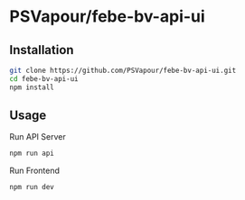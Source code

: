 # PSVapour/febe-bv-api-ui

## Installation

```bash
git clone https://github.com/PSVapour/febe-bv-api-ui.git
cd febe-bv-api-ui
npm install
```

## Usage

Run API Server
```bash
npm run api
```
Run Frontend
```bash
npm run dev
```

